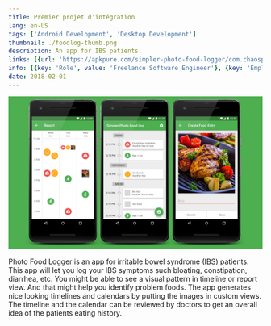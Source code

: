 ```yaml
---
title: Premier projet d'intégration
lang: en-US
tags: ['Android Development', 'Desktop Development']
thumbnail: ./foodlog-thumb.png
description: An app for IBS patients.
links: [{url: 'https://apkpure.com/simpler-photo-food-logger/com.chaosplay.foodlogger', text: 'Get it on th', icon: ['fab', 'google-play']}]
info: [{key: 'Role', value: 'Freelance Software Engineer'}, {key: 'Employment', value: 'Amer Khalid, India'}, {key: 'Skills involved', value: ['Android SDK', 'Custom View Development', 'Performance Analysis', 'Desktop Development']}, {key: 'Tech used', value: ['Java', 'Android SDK', 'Android Studio']}]
date: 2018-02-01
---
```

![An image](/foodlog.png)

Photo Food Logger is an app for irritable bowel syndrome (IBS) patients. This app will let you log your IBS symptoms such bloating, constipation, diarrhea, etc. You might be able to see a visual pattern in timeline or report view. And that might help you identify problem foods. The app generates nice looking timelines and calendars by putting the images in custom views. The timeline and the calendar can be reviewed by doctors to get an overall idea of the patients eating history.